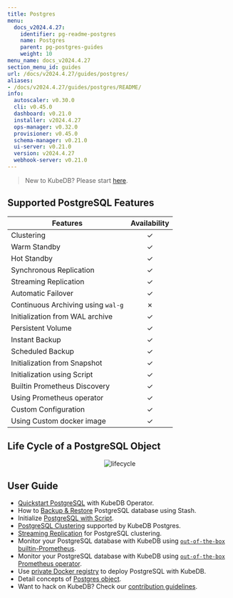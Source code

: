 ```yaml
---
title: Postgres
menu:
  docs_v2024.4.27:
    identifier: pg-readme-postgres
    name: Postgres
    parent: pg-postgres-guides
    weight: 10
menu_name: docs_v2024.4.27
section_menu_id: guides
url: /docs/v2024.4.27/guides/postgres/
aliases:
- /docs/v2024.4.27/guides/postgres/README/
info:
  autoscaler: v0.30.0
  cli: v0.45.0
  dashboard: v0.21.0
  installer: v2024.4.27
  ops-manager: v0.32.0
  provisioner: v0.45.0
  schema-manager: v0.21.0
  ui-server: v0.21.0
  version: v2024.4.27
  webhook-server: v0.21.0
---
```


> New to KubeDB? Please start [here](/docs/v2024.4.27/README).

## Supported PostgreSQL Features

| Features                           | Availability |
| ---------------------------------- |:------------:|
| Clustering                         |   &#10003;   |
| Warm Standby                       |   &#10003;   |
| Hot Standby                        |   &#10003;   |
| Synchronous Replication            |   &#10003;   |
| Streaming Replication              |   &#10003;   |
| Automatic Failover                 |   &#10003;   |
| Continuous Archiving using `wal-g` |   &#10007;   |
| Initialization from WAL archive    |   &#10003;   |
| Persistent Volume                  |   &#10003;   |
| Instant Backup                     |   &#10003;   |
| Scheduled Backup                   |   &#10003;   |
| Initialization from Snapshot       |   &#10003;   |
| Initialization using Script        |   &#10003;   |
| Builtin Prometheus Discovery       |   &#10003;   |
| Using Prometheus operator          |   &#10003;   |
| Custom Configuration               |   &#10003;   |
| Using Custom docker image          |   &#10003;   |

## Life Cycle of a PostgreSQL Object

<p align="center">
  <img alt="lifecycle"  src="/docs/v2024.4.27/images/postgres/lifecycle.png">
</p>

## User Guide

- [Quickstart PostgreSQL](/docs/v2024.4.27/guides/postgres/quickstart/quickstart) with KubeDB Operator.
- How to [Backup & Restore](/docs/v2024.4.27/guides/postgres/backup/overview/) PostgreSQL database using Stash.
- Initialize [PostgreSQL with Script](/docs/v2024.4.27/guides/postgres/initialization/script_source).
- [PostgreSQL Clustering](/docs/v2024.4.27/guides/postgres/clustering/ha_cluster) supported by KubeDB Postgres.
- [Streaming Replication](/docs/v2024.4.27/guides/postgres/clustering/streaming_replication) for PostgreSQL clustering.
- Monitor your PostgreSQL database with KubeDB using [`out-of-the-box` builtin-Prometheus](/docs/v2024.4.27/guides/postgres/monitoring/using-builtin-prometheus).
- Monitor your PostgreSQL database with KubeDB using [`out-of-the-box` Prometheus operator](/docs/v2024.4.27/guides/postgres/monitoring/using-prometheus-operator).
- Use [private Docker registry](/docs/v2024.4.27/guides/postgres/private-registry/using-private-registry) to deploy PostgreSQL with KubeDB.
- Detail concepts of [Postgres object](/docs/v2024.4.27/guides/postgres/concepts/postgres).
- Want to hack on KubeDB? Check our [contribution guidelines](/docs/v2024.4.27/CONTRIBUTING).
